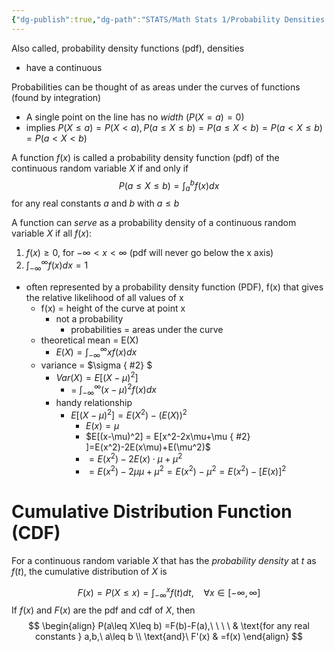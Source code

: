 ```yaml
---
{"dg-publish":true,"dg-path":"STATS/Math Stats 1/Probability Densities.md","permalink":"/stats/math-stats-1/probability-densities/","created":"2024-10-03T16:59:59.447-04:00","updated":"2025-07-07T18:02:31.410-04:00"}
---
```


Also called, probability density functions (pdf), densities
- have a continuous 

Probabilities can be thought of as areas under the curves of functions (found by integration)
- A single point on the line has no *width* ($P(X=a)=0$)
- implies $P(X\leq a) = P(X<a),P(a\leq X \leq b) = P(a\leq X < b) = P(a<X\leq b) = P(a<X<b)$

A function $f(x)$ is called a probability density function (pdf) of the continuous random variable $X$ if and only if
$$P(a\leq X\leq b) = \int_a^bf(x)dx$$
for any real constants $a$ and $b$ with $a\leq b$

A function can *serve* as a probability density of a continuous random variable $X$ if all $f(x)$:
1. $f(x)\geq0,$ for $-\infty<x<\infty$ (pdf will never go below the x axis)
2. $\int_{-\infty}^\infty f(x)dx=1$



- often represented by a probability density function (PDF), f(x) that gives the relative likelihood of all values of x
	- f(x) = height of the curve at point x
		- not a probability
			- probabilities = areas under the curve
	- theoretical mean = E(X)
		- $E(X)= \int_{-\infty}^\infty xf(x)dx$
	- variance = $\sigma
{ #2}
$
		- $Var(X)=E[(X-\mu)^2]$ 
			- = $\int_{-\infty}^\infty (x-\mu)^2f(x)dx$
		- handy relationship
			-  $E[(X-\mu)^2]=E(X^2)-(E(X))^2$
				- $E(x)=\mu$
				- $E[(x-\mu)^2] = E[x^2-2x\mu+\mu
{ #2}
]=E(x^2)-2E(x\mu)+E(\mu^2)$
				- $=E(x^2)-2E(x)\cdot \mu +\mu^2$
				- $=E(x^2)-2\mu\mu+\mu^2= E(x^2)-\mu^2=E(x^2)-[E(x)]^2$
# Cumulative Distribution Function (CDF)
For a continuous random variable $X$ that has the *probability density* at $t$ as $f(t)$, the cumulative distribution of $X$ is

$$
F(x)=P(X\leq x)=\int_{-\infty}^xf(t)dt, \ \ \ \ \forall x\in[-\infty,\infty]
$$
If $f(x)$ and $F(x)$ are the pdf and cdf of $X$, then
$$
\begin{align}
P(a\leq X\leq b)  =F(b)-F(a),\ \ \ \  & \text{for any real constants } a,b,\ a\leq b
 \\
\text{and}\   F'(x)   & =f(x)
\end{align}
$$

